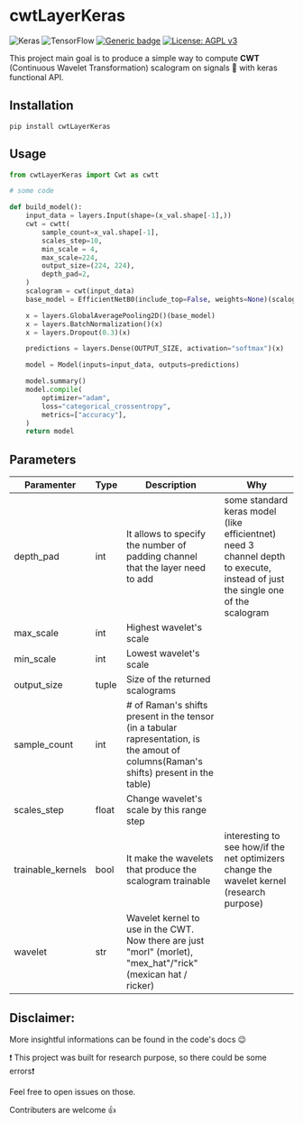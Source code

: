 # cwtLayerKeras

<img alt="Keras" src="https://img.shields.io/badge/Keras-%23D00000.svg?&style=for-the-badge&logo=Keras&logoColor=white"/> <img alt="TensorFlow" src="https://img.shields.io/badge/TensorFlow-%23FF6F00.svg?&style=for-the-badge&logo=TensorFlow&logoColor=white" /> [![Generic badge](https://img.shields.io/badge/python-v3.6+-<COLOR>.svg)]() [![License: AGPL v3](https://img.shields.io/badge/License-AGPL%20v3-blue.svg)](https://www.gnu.org/licenses/agpl-3.0) 

This project main goal is to produce a simple way to compute **CWT** (Continuous Wavelet Transformation) scalogram on signals :satellite: with keras functional API.

## Installation
    pip install cwtLayerKeras

## Usage

```python
from cwtLayerKeras import Cwt as cwtt

# some code

def build_model():
    input_data = layers.Input(shape=(x_val.shape[-1],))
    cwt = cwtt(
        sample_count=x_val.shape[-1],
        scales_step=10,
        min_scale = 4,
        max_scale=224,
        output_size=(224, 224),
        depth_pad=2,
    )
    scalogram = cwt(input_data)
    base_model = EfficientNetB0(include_top=False, weights=None)(scalogram)

    x = layers.GlobalAveragePooling2D()(base_model)
    x = layers.BatchNormalization()(x)
    x = layers.Dropout(0.3)(x)

    predictions = layers.Dense(OUTPUT_SIZE, activation="softmax")(x)

    model = Model(inputs=input_data, outputs=predictions)

    model.summary()
    model.compile(
        optimizer="adam",
        loss="categorical_crossentropy",
        metrics=["accuracy"],
    )
    return model
```


## Parameters
Paramenter | Type | Description | Why
--- | --- | --- | ---
depth_pad | int | It allows to specify the number of padding channel that the layer need to add | some standard keras model (like efficientnet) need 3 channel depth to execute, instead of just the single one of the scalogram
max_scale|int|Highest wavelet's scale|
min_scale|int|Lowest wavelet's scale|
output_size|tuple|Size of the returned scalograms|
sample_count|int|# of Raman's shifts present in the tensor (in a tabular rapresentation, is the amout of columns(Raman's shifts) present in the table) |
scales_step|float|Change wavelet's scale by this range step|
trainable_kernels | bool | It make the wavelets that produce the scalogram trainable | interesting to see how/if the net optimizers change the wavelet kernel (research purpose)
wavelet|str|Wavelet kernel to use in the CWT. Now there are just "morl" (morlet), "mex_hat"/"rick" (mexican hat / ricker) |

## Disclaimer:
More insightful informations can be found in the code's docs :wink:

 :exclamation: This project was built for research purpose, so there could be some errors:exclamation:
 
 Feel free to open issues on those.
 
 Contributers are welcome :thumbsup:


